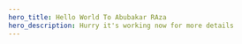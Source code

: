 ```yaml
---
hero_title: Hello World To Abubakar RAza
hero_description: H﻿urry it's working now for more details
---
```

